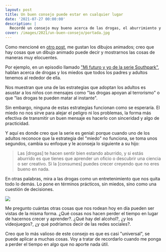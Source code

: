 ```yaml
---
layout: post
title: Un buen consejo puede estar en cualquier lugar
date: '2021-07-27 00:00:00'
description: |
  Recordé un consejo muy bueno acerca de las drogas, el aburrimiento y encontrar una profesión.
cover: /images/2021/un-buen-consejo/portada.jpg
---
```


Como mencioné en [otro post](/posts/2021-03-05-abrazar-a-sumo/), me gustan los dibujos
animados; creo que hay cosas que un dibujo animado puede decir y mostrarnos
las cosas de maneras muy elocuentes.

Por ejemplo, en un episodio llamado ["Mi futuro y yo de la serie Southpark"](https://www.southpark.lat/episodios/xfaqzg/south-park-mi-futuro-y-yo-temporada-6-ep-16),
hablan acerca de drogas y los miedos que todos los padres y adultos
tenemos al rededor de ella.

Nos muestran que una de las estrategias que adoptan los adultos es asustar a
los niños con mensajes como "las drogas apoyan al terrorismo" o que "las
drogas te pueden matar al instante".

Sin embargo, ninguna de estas estrategias funcionan como se esperaría. El
miedo no nos sirve para alejar el peligro ni los problemas, la forma más
efectiva de transmitir un buen mensaje es hacerlo con sinceridad y algo
de practicidad.

Y aquí es donde creo que la serie es genial: porque cuando uno de los adultos
reconoce que la estrategia del "miedo" no funciona, se toma unos
segundos, cambia su enfoque y le aconseja lo siguiente a su hijo:

> Las [drogas] te hacen sentir bien estando aburrido, y si estás
> aburrido es que tienes que aprender un oficio o descubrir una
> ciencia o ser creativo. Si la [consumes] puedes crecer creyendo
> que no eres bueno en nada.

En otras palabras, mira a las drogas como un entretenimiento que nos quita
todo lo demás. Lo pone en términos prácticos, sin miedos, sino como una
cuestión de decisiones.

![](/images/2021/un-buen-consejo/final.png)

Me pregunto cuántas otras cosas que nos rodean hoy en día pueden ser vistas
de la misma forma. ¿Qué cosas nos hacen perder el tiempo en lugar de hacernos
crecer y aprender?. ¿Qué hay del alcohol?, ¿y los videojuegos?, ¿y qué podríamos
decir de las redes sociales?.

Creo que lo más valioso de este consejo es que es casi "universal", se puede
aplicar a muchas cosas. Voy a tratar de recordarlo cuando me ponga a perder el
tiempo en algo que no aporte nada útil.
